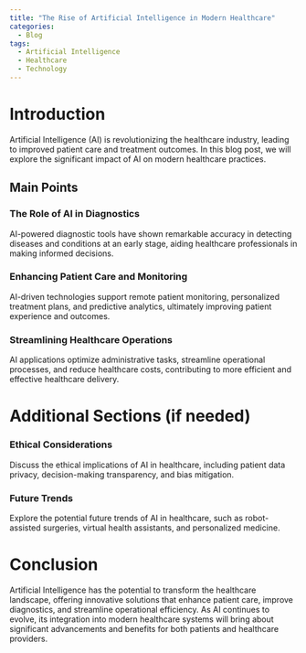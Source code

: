 ```yaml
---
title: "The Rise of Artificial Intelligence in Modern Healthcare"
categories:
  - Blog
tags:
  - Artificial Intelligence
  - Healthcare
  - Technology
---
```


# Introduction
Artificial Intelligence (AI) is revolutionizing the healthcare industry, leading to improved patient care and treatment outcomes. In this blog post, we will explore the significant impact of AI on modern healthcare practices.

## Main Points
### The Role of AI in Diagnostics
AI-powered diagnostic tools have shown remarkable accuracy in detecting diseases and conditions at an early stage, aiding healthcare professionals in making informed decisions.

### Enhancing Patient Care and Monitoring
AI-driven technologies support remote patient monitoring, personalized treatment plans, and predictive analytics, ultimately improving patient experience and outcomes.

### Streamlining Healthcare Operations
AI applications optimize administrative tasks, streamline operational processes, and reduce healthcare costs, contributing to more efficient and effective healthcare delivery.

# Additional Sections (if needed)
### Ethical Considerations
Discuss the ethical implications of AI in healthcare, including patient data privacy, decision-making transparency, and bias mitigation.

### Future Trends
Explore the potential future trends of AI in healthcare, such as robot-assisted surgeries, virtual health assistants, and personalized medicine.

# Conclusion
Artificial Intelligence has the potential to transform the healthcare landscape, offering innovative solutions that enhance patient care, improve diagnostics, and streamline operational efficiency. As AI continues to evolve, its integration into modern healthcare systems will bring about significant advancements and benefits for both patients and healthcare providers.